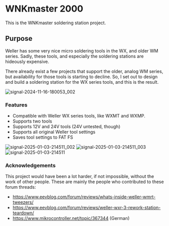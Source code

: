 # WNKmaster 2000

This is the WNKmaster soldering station project.

## Purpose
Weller has some very nice micro soldering tools in the WX, and older WM series.
Sadly, these tools, and especially the soldering stations are hideously expensive.

There already exist a few projects that support the older, analog WM series, but
availability for those tools is starting to decline. So, I set out to design and
build a soldering station for the WX series tools, and this is the result.

![signal-2024-11-16-180053_002](https://github.com/user-attachments/assets/62338a2f-e7a4-4f7b-8abd-2d32937dafd1)

### Features
- Compatible with Weller WX series tools, like WXMT and WXMP.
- Supports two tools
- Supports 12V and 24V tools (24V untested, though)
- Supports all original Weller tool settings
- Saves tool settings to FAT FS

![signal-2025-01-03-214511_002](https://github.com/user-attachments/assets/d3d8abb5-2d03-4acf-984e-51cd7378ef8b)
![signal-2025-01-03-214511_003](https://github.com/user-attachments/assets/70a2f9d5-fd78-48dd-a848-14c834e9cd68)
![signal-2025-01-03-214511](https://github.com/user-attachments/assets/b06c70e6-ad0e-40c9-b3bf-ef9ca5f48cf8)

### Acknowledgements
This project would have been a lot harder, if not impossible, without the work of other people.
These are mainly the people who contributed to these forum threads:
- https://www.eevblog.com/forum/reviews/whats-inside-weller-wmrt-tweezers/
- https://www.eevblog.com/forum/reviews/weller-wxr-3-rework-station-teardown/
- https://www.mikrocontroller.net/topic/367344 (German)
